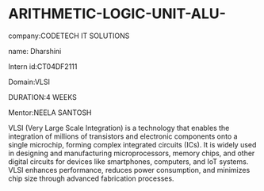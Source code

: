 # ARITHMETIC-LOGIC-UNIT-ALU-

company:CODETECH IT SOLUTIONS

name: Dharshini

Intern id:CT04DF2111

Domain:VLSI

DURATION:4 WEEKS

Mentor:NEELA SANTOSH

VLSI (Very Large Scale Integration) is a technology that enables the integration of millions of transistors and electronic components onto a single microchip, forming complex integrated circuits (ICs). It is widely used in designing and manufacturing microprocessors, memory chips, and other digital circuits for devices like smartphones, computers, and IoT systems. VLSI enhances performance, reduces power consumption, and minimizes chip size through advanced fabrication processes.
